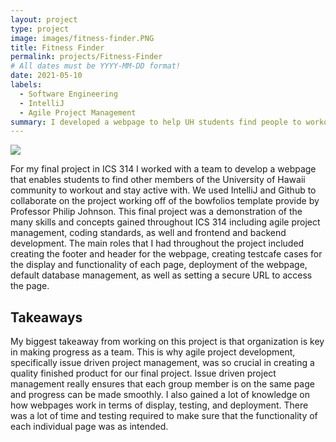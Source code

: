 ```yaml
---
layout: project
type: project
image: images/fitness-finder.PNG
title: Fitness Finder
permalink: projects/Fitness-Finder
# All dates must be YYYY-MM-DD format!
date: 2021-05-10
labels:
  - Software Engineering
  - IntelliJ
  - Agile Project Management
summary: I developed a webpage to help UH students find people to workout with for my final project in ICS 314.
---
```


<img class="ui image" src="{{ site.baseurl }}/images/address.JPG">

For my final project in ICS 314 I worked with a team to develop a webpage that enables students to find other members of the University of Hawaii community to workout and stay active with. We used IntelliJ and Github to collaborate on the project working off of the bowfolios template provide by Professor Philip Johnson. This final project was a demonstration of the many skills and concepts gained throughout ICS 314 including agile project management, coding standards, as well and frontend and backend development. The main roles that I had throughout the project included creating the footer and header for the webpage, creating testcafe cases for the display and functionality of each page, deployment of the webpage, default database management, as well as setting a secure URL to access the page. 

## Takeaways
My biggest takeaway from working on this project is that organization is key in making progress as a team. This is why agile project development, specifically issue driven project management, was so crucial in creating a quality finished product for our final project. Issue driven project management really ensures that each group member is on the same page and progress can be made smoothly. I also gained a lot of knowledge on how webpages work in terms of display, testing, and deployment. There was a lot of time and testing required to make sure that the functionality of each individual page was as intended.


